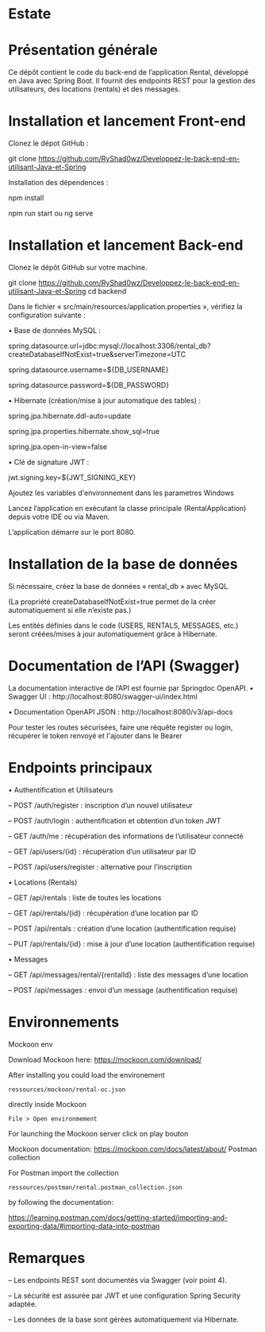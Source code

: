# Estate

# Présentation générale

Ce dépôt contient le code du back-end de l’application Rental, développé en Java avec Spring Boot. Il fournit des endpoints REST pour la gestion des utilisateurs, des locations (rentals) et des messages.

# Installation et lancement Front-end

Clonez le dépot GitHub :

git clone https://github.com/RyShad0wz/Developpez-le-back-end-en-utilisant-Java-et-Spring

Installation des dépendences :

npm install

npm run start ou ng serve

# Installation et lancement Back-end


Clonez le dépôt GitHub sur votre machine.

git clone https://github.com/RyShad0wz/Developpez-le-back-end-en-utilisant-Java-et-Spring
cd backend

Dans le fichier « src/main/resources/application.properties », vérifiez la configuration suivante : 

• Base de données MySQL :

spring.datasource.url=jdbc:mysql://localhost:3306/rental_db?createDatabaseIfNotExist=true&serverTimezone=UTC

spring.datasource.username=${DB_USERNAME}

spring.datasource.password=${DB_PASSWORD} 

• Hibernate (création/mise à jour automatique des tables) :

spring.jpa.hibernate.ddl-auto=update

spring.jpa.properties.hibernate.show_sql=true

spring.jpa.open-in-view=false

• Clé de signature JWT :

jwt.signing.key=${JWT_SIGNING_KEY}

Ajoutez les variables d'environnement dans les parametres Windows

Lancez l’application en exécutant la classe principale (RentalApplication) depuis votre IDE ou via Maven.

L’application démarre sur le port 8080.

# Installation de la base de données

Si nécessaire, créez la base de données « rental_db » avec MySQL. 

(La propriété createDatabaseIfNotExist=true permet de la créer automatiquement si elle n’existe pas.) 

Les entités définies dans le code (USERS, RENTALS, MESSAGES, etc.) seront créées/mises à jour automatiquement grâce à Hibernate.

# Documentation de l’API (Swagger)

La documentation interactive de l’API est fournie par Springdoc OpenAPI. • Swagger UI : http://localhost:8080/swagger-ui/index.html

• Documentation OpenAPI JSON : http://localhost:8080/v3/api-docs

Pour tester les routes sécurisées, faire une réquête register ou login, récupérer le token renvoyé et l'ajouter dans le Bearer

# Endpoints principaux

• Authentification et Utilisateurs

– POST /auth/register : inscription d’un nouvel utilisateur

– POST /auth/login : authentification et obtention d’un token JWT

– GET /auth/me : récupération des informations de l’utilisateur connecté

– GET /api/users/{id} : récupération d’un utilisateur par ID

– POST /api/users/register : alternative pour l’inscription

• Locations (Rentals)

– GET /api/rentals : liste de toutes les locations

– GET /api/rentals/{id} : récupération d’une location par ID

– POST /api/rentals : création d’une location (authentification requise)

– PUT /api/rentals/{id} : mise à jour d’une location (authentification requise)

• Messages

– GET /api/messages/rental/{rentalId} : liste des messages d’une location

– POST /api/messages : envoi d’un message (authentification requise)

# Environnements

Mockoon env

Download Mockoon here: https://mockoon.com/download/

After installing you could load the environement

    ressources/mockoon/rental-oc.json

directly inside Mockoon

    File > Open environmement

For launching the Mockoon server click on play bouton

Mockoon documentation: https://mockoon.com/docs/latest/about/
Postman collection

For Postman import the collection

    ressources/postman/rental.postman_collection.json

by following the documentation:

https://learning.postman.com/docs/getting-started/importing-and-exporting-data/#importing-data-into-postman


# Remarques

– Les endpoints REST sont documentés via Swagger (voir point 4).

– La sécurité est assurée par JWT et une configuration Spring Security adaptée.

– Les données de la base sont gérées automatiquement via Hibernate.

